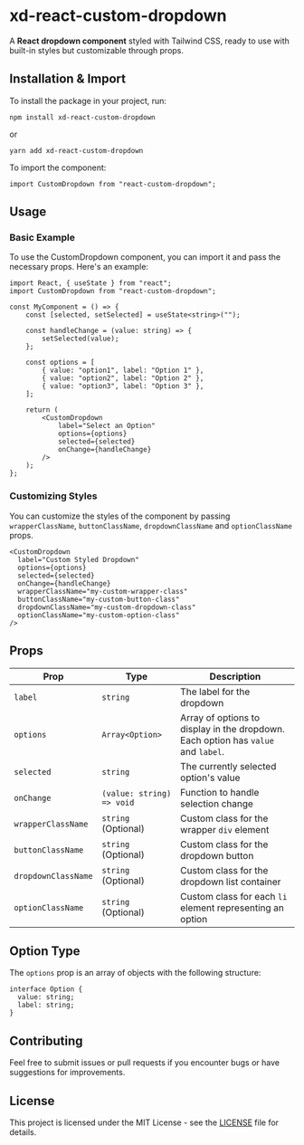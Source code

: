# xd-react-custom-dropdown

A **React dropdown component** styled with Tailwind CSS, ready to use with built-in styles but customizable through props.

## Installation & Import

To install the package in your project, run:

```
npm install xd-react-custom-dropdown
```

or 

```
yarn add xd-react-custom-dropdown
```

To import the component:

```
import CustomDropdown from "react-custom-dropdown";
```

## Usage

### Basic Example

To use the CustomDropdown component, you can import it and pass the necessary props. Here's an example:

```
import React, { useState } from "react";
import CustomDropdown from "react-custom-dropdown";

const MyComponent = () => {
    const [selected, setSelected] = useState<string>("");

    const handleChange = (value: string) => {
        setSelected(value);
    };

    const options = [
        { value: "option1", label: "Option 1" },
        { value: "option2", label: "Option 2" },
        { value: "option3", label: "Option 3" },
    ];

    return (
        <CustomDropdown
            label="Select an Option"
            options={options}
            selected={selected}
            onChange={handleChange}
        />
    );
};
```

### Customizing Styles

You can customize the styles of the component by passing `wrapperClassName`,  `buttonClassName`, `dropdownClassName` and `optionClassName` props.

```
<CustomDropdown
  label="Custom Styled Dropdown"
  options={options}
  selected={selected}
  onChange={handleChange}
  wrapperClassName="my-custom-wrapper-class"
  buttonClassName="my-custom-button-class"
  dropdownClassName="my-custom-dropdown-class"
  optionClassName="my-custom-option-class"
/>
```

## Props

| Prop              | Type                  | Description |
|-------------------|----------------------|-------------|
| `label`          | `string`              | The label for the dropdown |
| `options`        | `Array<Option>`       | Array of options to display in the dropdown. Each option has `value` and `label`. |
| `selected`       | `string`              | The currently selected option's value |
| `onChange`       | `(value: string) => void` | Function to handle selection change |
| `wrapperClassName` | `string` (Optional)  | Custom class for the wrapper `div` element |
| `buttonClassName` | `string` (Optional)  | Custom class for the dropdown button |
| `dropdownClassName`  | `string` (Optional)  | Custom class for the dropdown list container |
| `optionClassName`    | `string` (Optional)  | Custom class for each `li` element representing an option |

## Option Type
The `options` prop is an array of objects with the following structure:

```
interface Option {
  value: string;
  label: string;
}
```

## Contributing

Feel free to submit issues or pull requests if you encounter bugs or have suggestions for improvements.

## License

This project is licensed under the MIT License - see the [LICENSE](./LICENSE) file for details.